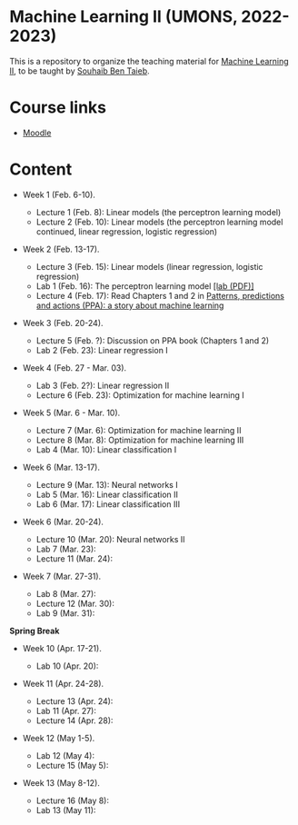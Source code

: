 # Machine Learning II (UMONS, 2022-2023)

This is a repository to organize the teaching material for [Machine Learning II](http://applications.umons.ac.be/web/fr/pde/2022-2023/aa/S-INFO-075.htm), to be taught by [Souhaib Ben Taieb](http://www.souhaib-bentaieb.com).

# Course links

- [Moodle](https://moodle.umons.ac.be/course/view.php?id=2786s)

# Content

- Week 1 (Feb. 6-10). 
  - Lecture 1 (Feb. 8): Linear models (the perceptron learning model)
  - Lecture 2 (Feb. 10): Linear models (the perceptron learning model continued, linear regression, logistic regression)

- Week 2 (Feb. 13-17). 
  - Lecture 3 (Feb. 15): Linear models (linear regression, logistic regression)
  - Lab 1 (Feb. 16): The perceptron learning model [[lab (PDF)]](./labs/lab1/The_perceptron_learning_model.pdf)
  - Lecture 4 (Feb. 17): Read Chapters 1 and 2 in [Patterns, predictions and actions (PPA): a story about machine learning](https://mlstory.org/)

- Week 3 (Feb. 20-24).
   - Lecture 5 (Feb. ?): Discussion on PPA book (Chapters 1 and 2)
   - Lab 2 (Feb. 23): Linear regression I
  
- Week 4 (Feb. 27 - Mar. 03).
  - Lab 3 (Feb. 2?): Linear regression II
  - Lecture 6 (Feb. 23): Optimization for machine learning I
 
- Week 5 (Mar. 6 - Mar. 10).
  - Lecture 7 (Mar. 6): Optimization for machine learning II
  - Lecture 8 (Mar. 8): Optimization for machine learning III
  - Lab 4 (Mar. 10): Linear classification I

- Week 6 (Mar. 13-17).
  - Lecture 9 (Mar. 13): Neural networks I
  - Lab 5 (Mar. 16): Linear classification II
  - Lab 6 (Mar. 17): Linear classification III

- Week 6 (Mar. 20-24).
  - Lecture 10 (Mar. 20): Neural networks II
  - Lab 7 (Mar. 23):
  - Lecture 11 (Mar. 24):

- Week 7 (Mar. 27-31).
  - Lab 8 (Mar. 27):
  - Lecture 12 (Mar. 30):
  - Lab 9 (Mar. 31):
  
**Spring Break**

- Week 10 (Apr. 17-21).
  - Lab 10 (Apr. 20):

- Week 11 (Apr. 24-28).
  - Lecture 13 (Apr. 24):
  - Lab 11 (Apr. 27):
  - Lecture 14 (Apr. 28):

- Week 12 (May 1-5).
  - Lab 12 (May 4):
  - Lecture 15 (May 5):

- Week 13 (May 8-12).
  - Lecture 16 (May 8):
  - Lab 13 (May 11):
 
